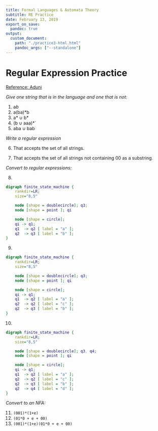 ```yaml
---
title: Formal Languages & Automata Theory
subtitle: RE Practice
date: February 13, 2019
export_on_save:
  pandoc: true
output:
  custom_document:
    path: "./practice3-html.html"
    pandoc_args: ["--standalone"]
---
```


# Regular Expression Practice

[Reference: Aduni](http://www.aduni.org/courses/theory/courseware/handouts/Recitation_03.html)

*Give one string that is in the language and one that is not:*

1.  a*b*
2.  a(ba)*b
3.  a* $\cup$ b*
4.  (b $\cup$ aaa)*`
5.  aba $\cup$ bab

*Write a regular expression*

6.    That accepts the set of all strings.

7.    That accepts the set of all strings not containing 00 as a substring.



*Convert to regular expressions:*

8.
```dot
digraph finite_state_machine {
    rankdir=LR;
    size="8,5"

    node [shape = doublecircle]; q3;
    node [shape = point ]; qi

    node [shape = circle];
    qi -> q1;
    q1  -> q2 [ label = "a" ];
    q2  -> q3 [ label = "b" ];
}
```

9.
```dot
digraph finite_state_machine {
    rankdir=LR;
    size="8,5"

    node [shape = doublecircle]; q3;
    node [shape = point ]; qi

    node [shape = circle];
    qi -> q1;
    q1  -> q2 [ label = "a" ];
    q2  -> q2 [ label = "c" ];
    q2  -> q3 [ label = "b" ];
}
```


10.
```dot
digraph finite_state_machine {
    rankdir=LR;
    size="8,5"

    node [shape = doublecircle]; q3, q4;
    node [shape = point ]; qi

    node [shape = circle];
    qi -> q1;
    q1  -> q2 [ label = "a" ];
    q2  -> q2 [ label = "c" ];
    q2  -> q3 [ label = "b" ];
    q2  -> q4 [ label = "d" ];
}
```

*Convert to an NFA:*

11.  `(001)*(1+e)`
12.  `(01*0 + e + 00)`
13.  `(001)*(1+e)(01*0 + e + 00)`
